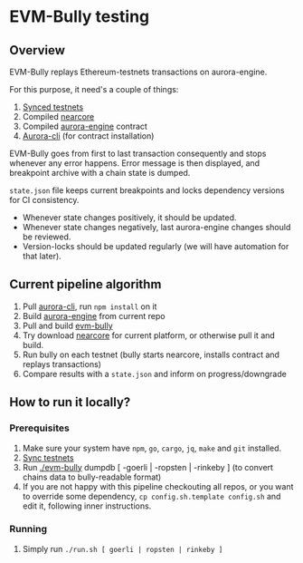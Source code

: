 # EVM-Bully testing

## Overview

EVM-Bully replays Ethereum-testnets transactions on aurora-engine.

For this purpose, it need's a couple of things:
1. [Synced testnets](https://github.com/aurora-is-near/evm-bully/blob/master/doc/server.md#synching-testnets)
2. Compiled [nearcore](https://github.com/near/nearcore)
3. Compiled [aurora-engine](https://github.com/aurora-is-near/aurora-engine/) contract
4. [Aurora-cli](https://github.com/aurora-is-near/aurora-cli) (for contract installation)

EVM-Bully goes from first to last transaction consequently and stops whenever any error happens.
Error message is then displayed, and breakpoint archive with a chain state is dumped.

`state.json` file keeps current breakpoints and locks dependency versions for CI consistency.
- Whenever state changes positively, it should be updated.
- Whenever state changes negatively, last aurora-engine changes should be reviewed.
- Version-locks should be updated regularly (we will have automation for that later).

## Current pipeline algorithm

1. Pull [aurora-cli](https://github.com/aurora-is-near/aurora-cli), run `npm install` on it
2. Build [aurora-engine](https://github.com/aurora-is-near/aurora-engine/) from current repo
3. Pull and build [evm-bully](https://github.com/aurora-is-near/evm-bully/)
4. Try download [nearcore](https://github.com/near/nearcore) for current platform, or otherwise pull it and build.
5. Run bully on each testnet (bully starts nearcore, installs contract and replays transactions)
6. Compare results with a `state.json` and inform on progress/downgrade

## How to run it locally?

### Prerequisites
1. Make sure your system have `npm`, `go`, `cargo`, `jq`, `make` and `git` installed.
2. [Sync testnets](https://github.com/aurora-is-near/evm-bully/blob/master/doc/server.md#synching-testnets)
3. Run [./evm-bully](https://github.com/aurora-is-near/evm-bully/) dumpdb [ -goerli | -ropsten | -rinkeby ] (to convert chains data to bully-readable format)
4. If you are not happy with this pipeline checkouting all repos, or you want to override some dependency, `cp config.sh.template config.sh` and edit it, following inner instructions.

### Running
1. Simply run `./run.sh [ goerli | ropsten | rinkeby ]`
